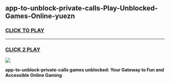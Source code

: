 
## app-to-unblock-private-calls-Play-Unblocked-Games-Online-yuezn
<h3>
<a href="https://premium76.site?title=app-to-unblock-private-calls&ref=25A">CLICK TO PLAY</a></h3>
<hr>

<h3>
<a href="https://premium76.site?title=app-to-unblock-private-calls&ref=25A">CLICK 2 PLAY</a>
  
</h3>

<a href="https://premium76.site?title=app-to-unblock-private-calls&ref=25A"><img src="https://clearcache.store/games.png"></a>


**app-to-unblock-private-calls games unblocked: Your Gateway to Fun and Accessible Online Gaming**
